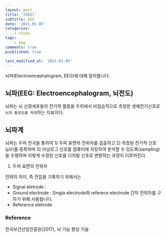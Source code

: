 ```yaml
---
layout: post
title: '[EEG]'
subtitle: EEG
date: '2021-01-05'
categories:
    - study
tags:
    - eeg
comments: true
pusblished: true

last_modified_at: '2021-01-05'
---
```


뇌파(Electroencephalogram, EEG)에 대해 알아봅니다.

## 뇌파(EEG: Electroencephalogram, 뇌전도)

뇌파는 뇌 신경세포들의 전기적 활동을 두피에서 비침습적으로 측정한 생체전기신호로 `뇌의 활성도를 측정`하는 지표이다.


## 뇌파계

뇌파는 두피 전극을 통하여 1) 두피 표면의 전위차를 검출하고 2) 측정된 전기적 신호(μV)를 증폭하며 3) 아날로그 신호를 컴퓨터에 저장하여 분석할 수 있도록(sampling)을 수행하며 이렇게 수정된 신호를 디지털 신호로 변환하는 과정이 이루어진다. 

1) 두피 표면의 전위차

전위의 차이, 즉 전압을 기록하기 위해서는

*   Signal eletrode
:
*   Ground electrode
: Singla electrode와 referece electrode 간의 전위차를 구하기 위해 사용됩니다.
*   Reference eletrode






### Reference

한국보건산업진흥원(2017), 뇌 기능 향상 기술